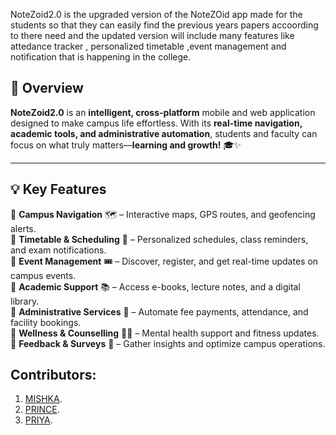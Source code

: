 NoteZoid2.0 is the upgraded version of the NoteZOid app made for the students so that they can easily find the previous years papers accoording to there need and the updated version will include many features like attedance tracker , personalized timetable ,event management and notification that is happening in the college.

## 🎯 **Overview**  
**NoteZoid2.0** is an **intelligent, cross-platform** mobile and web application designed to make campus life effortless. With its **real-time navigation, academic tools, and administrative automation**, students and faculty can focus on what truly matters—**learning and growth!** 🎓✨  

---

## 💡 **Key Features**  
🔹 **Campus Navigation** 🗺️ – Interactive maps, GPS routes, and geofencing alerts.  
🔹 **Timetable & Scheduling** 📅 – Personalized schedules, class reminders, and exam notifications.  
🔹 **Event Management** 🎟️ – Discover, register, and get real-time updates on campus events.  
🔹 **Academic Support** 📚 – Access e-books, lecture notes, and a digital library.  
🔹 **Administrative Services** 🏢 – Automate fee payments, attendance, and facility bookings.  
🔹 **Wellness & Counselling** 💆‍♂️ – Mental health support and fitness updates.  
🔹 **Feedback & Surveys** 📝 – Gather insights and optimize campus operations. 

## Contributors:

1. [MISHKA](https://github.com/mishka30).
2. [PRINCE](https://github.com/Prince1520).
3. [PRIYA](https://github.com/Priya040804).
